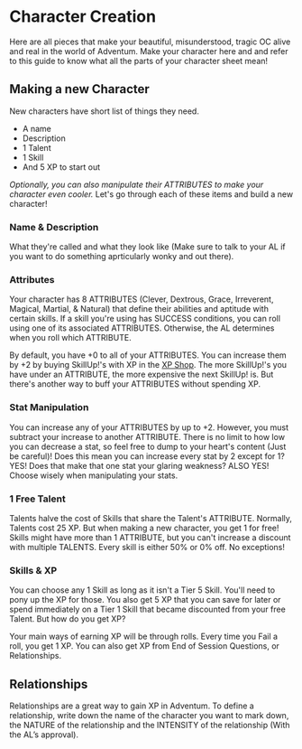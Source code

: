 # Character Creation

Here are all pieces that make your beautiful, misunderstood, tragic OC alive and real in the world of Adventum. Make your character here and and refer to this guide to know what all the parts of your character sheet mean!

## Making a new Character

New characters have short list of things they need.
- A name
- Description
- 1 Talent
- 1 Skill
- And 5 XP to start out

*Optionally, you can also manipulate their ATTRIBUTES to make your character even cooler.*
Let's go through each of these items and build a new character!

### Name & Description

What they're called and what they look like (Make sure to talk to your AL if you want to do something aprticularly wonky and out there).

### Attributes

Your character has 8 ATTRIBUTES (Clever, Dextrous, Grace, Irreverent, Magical, Martial, & Natural) that define their abilities and aptitude with certain skills. If a skill you're using has SUCCESS conditions, you can roll using one of its associated ATTRIBUTES. Otherwise, the AL determines when you roll which ATTRIBUTE.

By default, you have +0 to all of your ATTRIBUTES. You can increase them by +2 by buying SkillUp!'s with XP in the [XP Shop](/xp-shop). The more SkillUp!'s you have under an ATTRIBUTE, the more expensive the next SkillUp! is. But there's another way to buff your ATTRIBUTES without spending XP.

### Stat Manipulation

You can increase any of your ATTRIBUTES by up to +2. However, you must subtract your increase to another ATTRIBUTE. There is no limit to how low you can decrease a stat, so feel free to dump to your heart's content (Just be careful)! Does this mean you can increase every stat by 2 except for 1? YES! Does that make that one stat your glaring weakness? ALSO YES! Choose wisely when manipulating your stats.

### 1 Free Talent

Talents halve the cost of Skills that share the Talent's ATTRIBUTE. Normally, Talents cost 25 XP. But when making a new character, you get 1 for free! Skills might have more than 1 ATTRIBUTE, but you can't increase a discount with multiple TALENTS. Every skill is either 50% or 0% off. No exceptions!

### Skills & XP

You can choose any 1 Skill as long as it isn't a Tier 5 Skill. You'll need to pony up the XP for those. You also get 5 XP that you can save for later or spend immediately on a Tier 1 Skill that became discounted from your free Talent. But how do you get XP?

Your main ways of earning XP will be through rolls. Every time you Fail a roll, you get 1 XP. You can also get XP from End of Session Questions, or Relationships.

## Relationships

Relationships are a great way to gain XP in Adventum. To define a relationship, write down the name of the character you want to mark down, the NATURE of the relationship and the INTENSITY of the relationship (With the AL’s approval).
